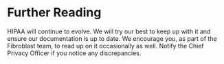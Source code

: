 # Further Reading
HIPAA will continue to evolve. We will try our best to keep up with it and ensure our documentation is up to date. We encourage you, as part of the Fibroblast team, to read up on it occasionally as well. Notify the Chief Privacy Officer if you notice any discrepancies.
